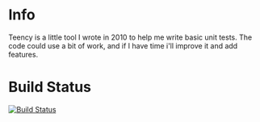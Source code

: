 Info
====

Teency is a little tool I wrote in 2010 to help me write basic unit tests.
The code could use a bit of work, and if I have time i'll improve it and add features.


Build Status
============

[![Build Status](https://secure.travis-ci.org/matthewshafer/Teency.png)](http://travis-ci.org/matthewshafer/Teency)